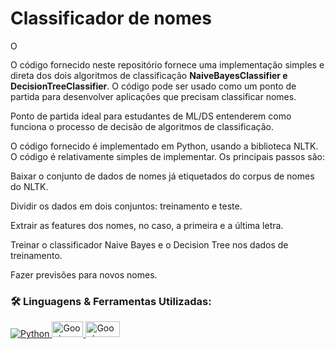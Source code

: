 # Classificador de nomes

<a href="https://colab.research.google.com/github/adsLopess/classificador_de_nomes/blob/main/classificador_de_nomes.ipynb" target="_blank"><img height="16" alt="Open in Colab" src = "https://colab.research.google.com/assets/colab-badge.svg"></a>

O código fornecido neste repositório fornece uma implementação simples e direta dos dois algoritmos de classificação **NaiveBayesClassifier e DecisionTreeClassifier**. O código pode ser usado como um ponto de partida para desenvolver aplicações que precisam classificar nomes.

Ponto de partida ideal para estudantes de ML/DS entenderem como funciona o processo de decisão de algoritmos de classificação.

O código fornecido é implementado em Python, usando a biblioteca NLTK. O código é relativamente simples de implementar. Os principais passos são:

Baixar o conjunto de dados de nomes já etiquetados do corpus de nomes do NLTK.

Dividir os dados em dois conjuntos: treinamento e teste.

Extrair as features dos nomes, no caso, a primeira e a última letra.

Treinar o classificador Naive Bayes e o Decision Tree nos dados de treinamento.

Fazer previsões para novos nomes.


### 🛠 Linguagens & Ferramentas Utilizadas:

<p align="left">  
  <a href="https://www.python.org/" target="_blank"> <img alt="Python" src="https://img.shields.io/badge/python%20-%2314354C.svg?&style=for-the-badge&logo=python&logoColor=white" title="Python" /> </a> 
  <a href="https://colab.google/" target="_blank"> <img alt="Google-Colab" src="https://encrypted-tbn0.gstatic.com/images?q=tbn:ANd9GcQs-0TOT6ij4kYqAO6gXMwcbCfH0qkbQ-G3xg&usqp=CAU" title="NLTK" height="25" width="50" /> </a>
  <a href="https://colab.google/" target="_blank"> <img alt="Google-Colab" src="https://seekvectors.com/files/download/348b8e2b10e1b01cd8a05a36426d64bf.jpg" title="Colab" height="25" width="55" /> </a>
  
